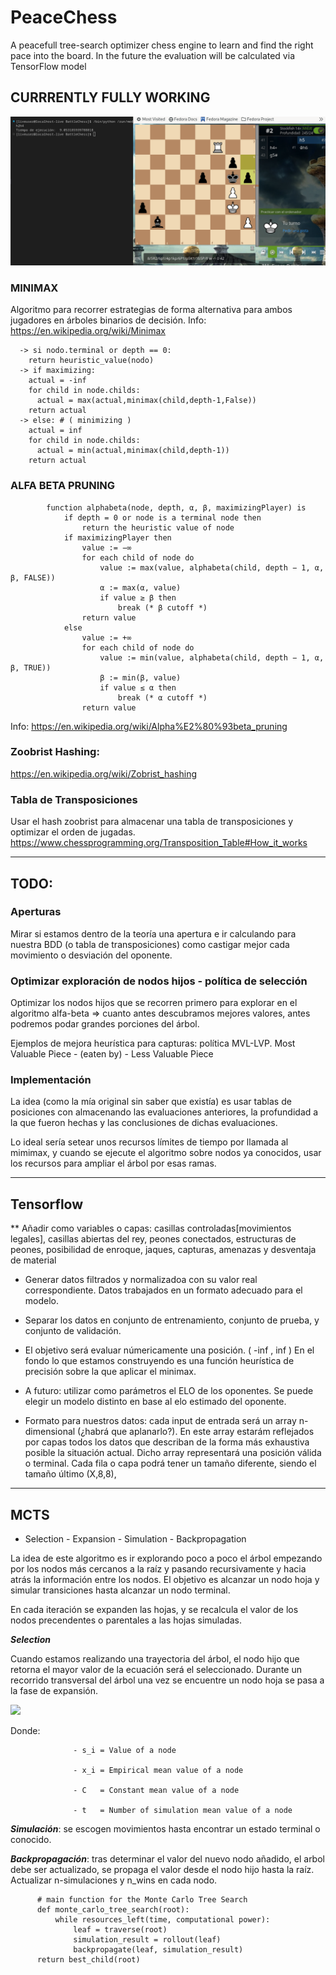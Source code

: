 # PeaceChess
A peacefull tree-search optimizer chess engine to learn and find the right pace into the board. In the future the evaluation will be calculated via TensorFlow model


## CURRRENTLY FULLY WORKING
![alt text](https://github.com/MrCabss69/PeaceChess/blob/main/resources/engine_example.png)

### MINIMAX
Algoritmo para recorrer estrategias de forma alternativa para ambos jugadores en árboles binarios de decisión. Info: https://en.wikipedia.org/wiki/Minimax

    
      -> si nodo.terminal or depth == 0:
        return heuristic_value(nodo)
      -> if maximizing:
        actual = -inf
        for child in node.childs:
          actual = max(actual,minimax(child,depth-1,False))
        return actual
      -> else: # ( minimizing )
        actual = inf
        for child in node.childs:
          actual = min(actual,minimax(child,depth-1))
        return actual
        
### ALFA BETA PRUNING
            function alphabeta(node, depth, α, β, maximizingPlayer) is
                if depth = 0 or node is a terminal node then
                    return the heuristic value of node
                if maximizingPlayer then
                    value := −∞
                    for each child of node do
                        value := max(value, alphabeta(child, depth − 1, α, β, FALSE))
                        α := max(α, value)
                        if value ≥ β then
                            break (* β cutoff *)
                    return value
                else
                    value := +∞
                    for each child of node do
                        value := min(value, alphabeta(child, depth − 1, α, β, TRUE))
                        β := min(β, value)
                        if value ≤ α then
                            break (* α cutoff *)
                    return value
Info: https://en.wikipedia.org/wiki/Alpha%E2%80%93beta_pruning

### Zoobrist Hashing: 

https://en.wikipedia.org/wiki/Zobrist_hashing



### Tabla de Transposiciones

Usar el hash zoobrist para almacenar una tabla de transposiciones y optimizar el orden de jugadas.
https://www.chessprogramming.org/Transposition_Table#How_it_works


--------------

## TODO: 

### Aperturas

Mirar si estamos dentro de la teoría una apertura e ir calculando para nuestra BDD (o tabla de transposiciones) como castigar mejor cada movimiento o desviación del oponente.



### Optimizar exploración de nodos hijos - política de selección

Optimizar los nodos hijos que se recorren primero para explorar en el algoritmo alfa-beta => cuanto antes descubramos mejores valores, antes podremos podar grandes porciones del árbol. 


Ejemplos de mejora heurística para capturas: política MVL-LVP. Most Valuable Piece - (eaten by) - Less Valuable Piece


### Implementación
La idea (como la mía original sin saber que existía) es usar tablas de posiciones con almacenando las evaluaciones anteriores, la profundidad a la que fueron hechas y las conclusiones de dichas evaluaciones. 

Lo ideal sería setear unos recursos límites de tiempo por llamada al mimimax, y cuando se ejecute el algoritmo sobre nodos ya conocidos, usar los recursos para ampliar el árbol por esas ramas.

--------------

## Tensorflow

** Añadir como variables o capas: casillas controladas[movimientos legales], casillas abiertas del rey, peones conectados, estructuras de peones,  posibilidad de enroque, jaques, capturas, amenazas y desventaja de material


- Generar datos filtrados y normalizadoa con su valor real correspondiente. Datos trabajados en un formato adecuado para el modelo.

- Separar los datos en conjunto de entrenamiento, conjunto de prueba, y conjunto de validación.

- El objetivo será evaluar númericamente una posición. ( -inf , inf ) En el fondo lo que estamos construyendo es una función heurística de precisión sobre la que aplicar el minimax.

- A futuro: utilizar como parámetros el ELO de los oponentes. Se puede elegir un modelo distinto en base al elo estimado del oponente.

- Formato para nuestros datos: cada input de entrada será un array n-dimensional (¿habrá que aplanarlo?). En este array estarám reflejados por capas todos los datos que describan de la forma más exhaustiva posible la situación actual. Dicho array representará una posición válida o terminal. Cada fila o capa podrá tener un tamaño diferente, siendo el tamaño último (X,8,8),

--------------

## MCTS 
- Selection - Expansion - Simulation - Backpropagation


La idea de este algoritmo es ir explorando poco a poco el árbol empezando por los nodos más cercanos a la raíz y pasando recursivamente y hacia atrás la información entre los nodos. El objetivo es alcanzar un nodo hoja y simular transiciones hasta alcanzar un nodo terminal.


En cada iteración se expanden las hojas, y se recalcula el valor de los nodos precendentes o parentales a las hojas simuladas.

***Selection***

Cuando estamos realizando una trayectoria del árbol, el nodo hijo que retorna el mayor valor de la ecuación será el seleccionado. Durante un recorrido transversal del árbol una vez se encuentre un nodo hoja se pasa a la fase de expansión.


<img src="https://latex.codecogs.com/gif.latex?S_i=x_i+C*sqrt(ln(t)/n_i)" /> 

Donde:

                  - s_i = Value of a node
                  
                  - x_i = Empirical mean value of a node
                  
                  - C   = Constant mean value of a node
                  
                  - t   = Number of simulation mean value of a node





***Simulación***: se escogen movimientos hasta encontrar un estado terminal o conocido.




***Backpropagación***: tras determinar el valor del nuevo nodo añadido, el arbol debe ser actualizado, se propaga el valor desde el nodo hijo hasta la raíz. Actualizar n-simulaciones y n_wins en cada nodo.

          # main function for the Monte Carlo Tree Search
          def monte_carlo_tree_search(root):
              while resources_left(time, computational power):
                  leaf = traverse(root)
                  simulation_result = rollout(leaf)
                  backpropagate(leaf, simulation_result)
          return best_child(root)
